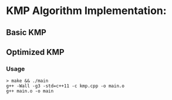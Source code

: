 # KMP Algorithm Implementation:

## Basic KMP 

## Optimized KMP 

### Usage
    > make && ./main
    g++ -Wall -g3 -std=c++11 -c kmp.cpp -o main.o
    g++ main.o -o main
